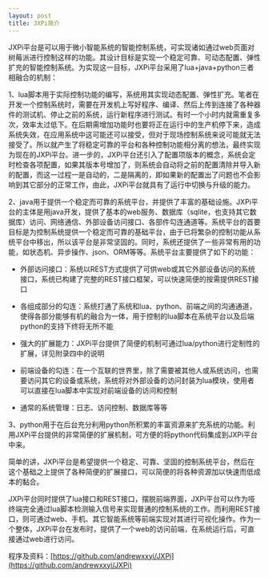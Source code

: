 ```yaml
---
layout: post
title: JXPi简介
---
```

JXPi平台是可以用于微小智能系统的智能控制系统，可实现诸如通过web页面对树莓派进行控制这样的功能。其设计目标是实现一个稳定可靠、可动态配置、弹性扩充的智能控制系统。为实现这一目标，JXPi平台采用了lua+java+python三者相融合的机制：

1、lua脚本用于实际控制功能的编写，系统用其实现动态配置、弹性扩充。笔者在开发一个控制系统时，需要在开发机上写好程序、编译、然后上传到连接了各种器件的测试机、停止之前的系统，运行新程序进行测试。有时一个小时内就需重复多次，效率太过低下。在后期需增加功能时也要将正在运行中的生产机停下来，造成系统失效，在应用系统中这可能还可以接受，但对于现场控制系统来说可能就无法接受了。所以就产生了将稳定可靠的平台和各种控制功能相分离的想法，最终实现为现在的JXPi平台。进一步的，JXPi平台还引入了配置项版本的概念，系统会定时检查各项配置，如果其版本号增加了，则系统会自动将之前的配置清除并导入新的配置，而这一过程一是自动的，二是隔离的，即如果新的配置出了问题也不会影响到其它部分的正常工作，由此，JXPi平台就具有了运行中切换与升级的能力。

2、java用于提供一个稳定而可靠的系统平台，并提供了丰富的基础设施。JXPi平台的主体是用java开发，提供了基本的web服务、数据库（sqlite，也支持其它数据库）访问、网络通信、外部设备访问接口、各部件勾连通道等。系统平台的首要目标是为控制系统提供一个稳定而可靠的基础平台，由于已将繁杂的控制功能从系统平台中移出，所以该平台是非常坚固的。同时，系统还提供了一些非常有用的功能，如状态机、异步操作、json、ORM等等。系统平台主要提供了如下的功能：

- 外部访问接口：系统以REST方式提供了可供web或其它外部设备访问的系统接口，系统已构建了完整的REST接口框架，可以快速简便的按需提供REST接口

- 各组成部分的勾连：系统打通了系统和lua、python、前端之间的沟通通道，使得各部分能够有机的融合为一体，用于控制的lua脚本在系统平台以及后端python的支持下终将无所不能

- 强大的扩展能力：JXPi平台提供了简便的机制可通过lua/python进行定制性的扩展，详见附录四中的说明

- 前端设备的勾连：在一个互联的世界里，除了需要被其他人或系统访问，也需要访问其它的设备或系统，系统将对外部设备的访问封装为lua模块，使用者可以直接在lua脚本中实现对前端设备的访问和控制

- 通常的系统管理：日志、访问控制、数据库等等

3、python用于在后台充分利用python所积累的丰富资源来扩充系统的功能。利用JXPi平台提供的非常简便的扩展机制，可方便的将python代码集成到JXPi平台中来。

简单的讲，JXPi平台是希望提供一个稳定、可靠、坚固的控制系统平台，然后在这个基础之上提供了各种简便的扩展接口，可以简便的将各种资源加以快速而低成本的黏合。

JXPi平台同时提供了lua接口和REST接口，摆脱前端界面，JXPi平台可以作为哑终端完全通过lua脚本检测输入信号来实现普通的控制系统的工作。而利用REST接口，则可通过web、手机、其它智能系统等前端实现对其进行可视化操作。作为一个整体，JXPi平台在发布时，提供了一个web的访问前端，在系统运行后，可直接通过web进行访问。

程序及资料：[https://github.com/andrewxxyi/JXPi](https://github.com/andrewxxyi/JXPi)
